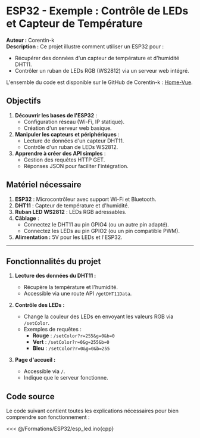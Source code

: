 # ESP32 - Exemple : Contrôle de LEDs et Capteur de Température

**Auteur :** Corentin-k  
**Description :** Ce projet illustre comment utiliser un ESP32 pour :
- Récupérer des données d'un capteur de température et d'humidité DHT11.
- Contrôler un ruban de LEDs RGB (WS2812) via un serveur web intégré.

L'ensemble du code est disponible sur le GitHub de Corentin-k : [Home-Vue](https://github.com/Corentin-k/Home-Vue).


## Objectifs

1. **Découvrir les bases de l'ESP32** :
    - Configuration réseau (Wi-Fi, IP statique).
    - Création d'un serveur web basique.
2. **Manipuler les capteurs et périphériques** :
    - Lecture de données d'un capteur DHT11.
    - Contrôle d'un ruban de LEDs WS2812.
3. **Apprendre à créer des API simples** :
    - Gestion des requêtes HTTP GET.
    - Réponses JSON pour faciliter l'intégration.



## Matériel nécessaire

1. **ESP32** : Microcontrôleur avec support Wi-Fi et Bluetooth.
2. **DHT11** : Capteur de température et d'humidité.
3. **Ruban LED WS2812** : LEDs RGB adressables.
4. **Câblage** :
    - Connectez le DHT11 au pin GPIO4 (ou un autre pin adapté).
    - Connectez les LEDs au pin GPIO2 (ou un pin compatible PWM).
5. **Alimentation :** 5V pour les LEDs et l'ESP32.

---


## Fonctionnalités du projet

1. **Lecture des données du DHT11 :**
    - Récupère la température et l'humidité.
    - Accessible via une route API `/getDHT11Data`.

2. **Contrôle des LEDs :**
    - Change la couleur des LEDs en envoyant les valeurs RGB via `/setColor`.
    - Exemples de requêtes :
        - **Rouge** : `/setColor?r=255&g=0&b=0`
        - **Vert** : `/setColor?r=0&g=255&b=0`
        - **Bleu** : `/setColor?r=0&g=0&b=255`

3. **Page d'accueil :**
    - Accessible via `/`.
    - Indique que le serveur fonctionne.


## Code source

Le code suivant contient toutes les explications nécessaires pour bien comprendre son fonctionnement :

<<< @/Formations/ESP32/esp_led.ino{cpp}

